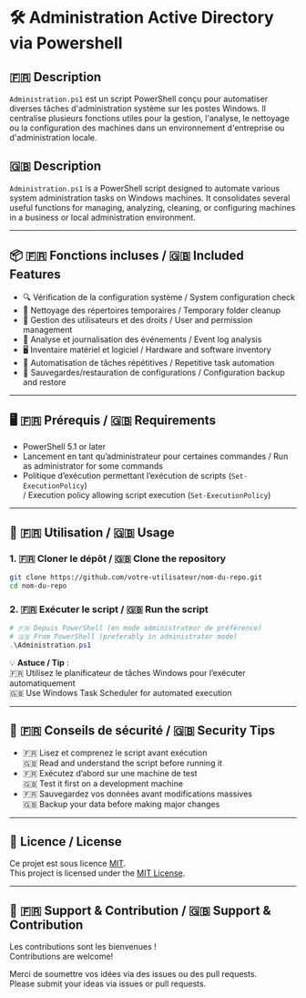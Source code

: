 # 🛠️ Administration Active Directory via Powershell

## 🇫🇷 Description

`Administration.ps1` est un script PowerShell conçu pour automatiser diverses tâches d'administration système sur les postes Windows. Il centralise plusieurs fonctions utiles pour la gestion, l'analyse, le nettoyage ou la configuration des machines dans un environnement d'entreprise ou d'administration locale.

## 🇬🇧 Description

`Administration.ps1` is a PowerShell script designed to automate various system administration tasks on Windows machines. It consolidates several useful functions for managing, analyzing, cleaning, or configuring machines in a business or local administration environment.

---

## 📦 🇫🇷 Fonctions incluses / 🇬🇧 Included Features

- 🔍 Vérification de la configuration système / System configuration check
- 📂 Nettoyage des répertoires temporaires / Temporary folder cleanup
- 🔐 Gestion des utilisateurs et des droits / User and permission management
- 📝 Analyse et journalisation des événements / Event log analysis
- 🖥️ Inventaire matériel et logiciel / Hardware and software inventory
- 🔄 Automatisation de tâches répétitives / Repetitive task automation
- 💾 Sauvegardes/restauration de configurations / Configuration backup and restore

---

## 🖥️ 🇫🇷 Prérequis / 🇬🇧 Requirements

- PowerShell 5.1 or later
- Lancement en tant qu’administrateur pour certaines commandes / Run as administrator for some commands
- Politique d’exécution permettant l’exécution de scripts (`Set-ExecutionPolicy`)  
  / Execution policy allowing script execution (`Set-ExecutionPolicy`)

---

## 🚀 🇫🇷 Utilisation / 🇬🇧 Usage

### 1. 🇫🇷 Cloner le dépôt / 🇬🇧 Clone the repository

```bash
git clone https://github.com/votre-utilisateur/nom-du-repo.git
cd nom-du-repo
```

### 2. 🇫🇷 Exécuter le script / 🇬🇧 Run the script

```powershell
# 🇫🇷 Depuis PowerShell (en mode administrateur de préférence)
# 🇬🇧 From PowerShell (preferably in administrator mode)
.\Administration.ps1
```

💡 **Astuce / Tip** :  
🇫🇷 Utilisez le planificateur de tâches Windows pour l’exécuter automatiquement  
🇬🇧 Use Windows Task Scheduler for automated execution

---

## 🧪 🇫🇷 Conseils de sécurité / 🇬🇧 Security Tips

- 🇫🇷 Lisez et comprenez le script avant exécution  
  🇬🇧 Read and understand the script before running it
- 🇫🇷 Exécutez d’abord sur une machine de test  
  🇬🇧 Test it first on a development machine
- 🇫🇷 Sauvegardez vos données avant modifications massives  
  🇬🇧 Backup your data before making major changes

---

## 📄 Licence / License

Ce projet est sous licence [MIT](LICENSE).  
This project is licensed under the [MIT License](LICENSE).

---

## 🙋 🇫🇷 Support & Contribution / 🇬🇧 Support & Contribution

Les contributions sont les bienvenues !  
Contributions are welcome!

Merci de soumettre vos idées via des issues ou des pull requests.  
Please submit your ideas via issues or pull requests.